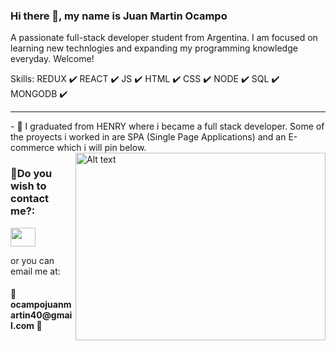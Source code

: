 ### Hi there 👋, my name is Juan Martin Ocampo



A passionate full-stack developer student from Argentina. I am focused on learning new technlogies and expanding my programming knowledge everyday. Welcome!

Skills: REDUX ✔️ REACT ✔️  JS ✔️  HTML ✔️  CSS ✔️  NODE ✔️  SQL ✔️  MONGODB ✔️

<hr>
- 🔭 I graduated from HENRY where i became a full stack developer.
Some of the proyects i worked in are SPA (Single Page Applications) and an E-commerce which i will pin below.







<img src="https://www.pngkey.com/png/full/162-1627423_mas-software-engineer-hob-vacancy-computer-engineer-cartoon.png" alt="Alt text"   align= right height="300" width="400" title="Optional title">

<h3 align="left"> 🤝Do you wish to contact me?:</h3>
<p align="left">
 

 <a href="https://www.linkedin.com/in/juan-martin-ocampo/" target="blank"><img align="center" src="https://cdn.jsdelivr.net/npm/simple-icons@3.0.1/icons/linkedin.svg" alt="" height="30" width="40" /></a>
 
 </p>
<p> or you can email me at: </p>
  <h4>📧 ocampojuanmartin40@gmail.com 📧</h4> 
